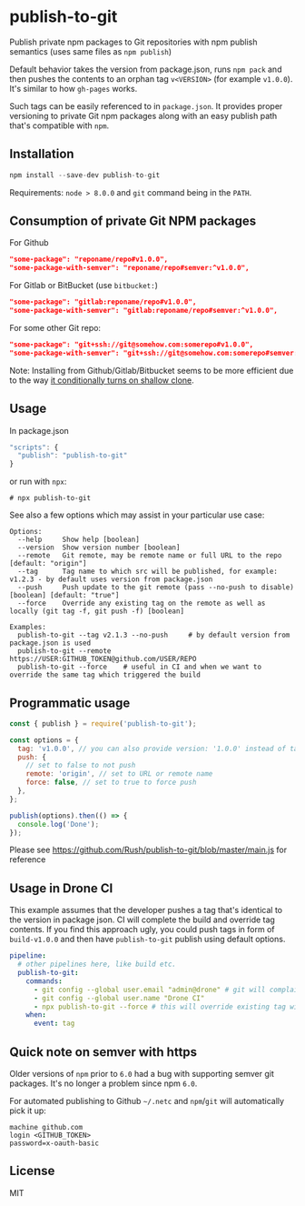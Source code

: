 # publish-to-git

Publish private npm packages to Git repositories with npm publish semantics (uses same files as `npm publish`)

Default behavior takes the version from package.json, runs `npm pack` and then pushes the contents to an orphan tag `v<VERSION>` (for example `v1.0.0`). It's similar to how `gh-pages` works.

Such tags can be easily referenced to in `package.json`. It provides proper versioning to private Git npm packages along with an easy publish path that's compatible with `npm`.

## Installation

```js
npm install --save-dev publish-to-git
```

Requirements: `node > 8.0.0` and `git` command being in the `PATH`.

## Consumption of private Git NPM packages

For Github

```json
"some-package": "reponame/repo#v1.0.0",
"some-package-with-semver": "reponame/repo#semver:^v1.0.0",
```

For Gitlab or BitBucket (use `bitbucket:`)

```json
"some-package": "gitlab:reponame/repo#v1.0.0",
"some-package-with-semver": "gitlab:reponame/repo#semver:^v1.0.0",
```

For some other Git repo:

```json
"some-package": "git+ssh://git@somehow.com:somerepo#v1.0.0",
"some-package-with-semver": "git+ssh://git@somehow.com:somerepo#semver:^v1.0.0",
```

Note: Installing from Github/Gitlab/Bitbucket seems to be more efficient due to the way [it conditionally turns on shallow clone](https://github.com/zkat/pacote/blob/ccc6e9094c2e872f09cc12ae966a0cbc1a570eed/lib/fetchers/git.js#L169).

## Usage

In package.json

```js
"scripts": {
  "publish": "publish-to-git"
}
```

or run with `npx`:

```
# npx publish-to-git
```

See also a few options which may assist in your particular use case:

```
Options:
  --help     Show help [boolean]
  --version  Show version number [boolean]
  --remote   Git remote, may be remote name or full URL to the repo [default: "origin"]
  --tag      Tag name to which src will be published, for example: v1.2.3 - by default uses version from package.json
  --push     Push update to the git remote (pass --no-push to disable) [boolean] [default: "true"]
  --force    Override any existing tag on the remote as well as locally (git tag -f, git push -f) [boolean]

Examples:
  publish-to-git --tag v2.1.3 --no-push     # by default version from package.json is used
  publish-to-git --remote https://USER:GITHUB_TOKEN@github.com/USER/REPO
  publish-to-git --force    # useful in CI and when we want to override the same tag which triggered the build
```

## Programmatic usage

```js
const { publish } = require('publish-to-git');

const options = {
  tag: 'v1.0.0', // you can also provide version: '1.0.0' instead of tag
  push: {
    // set to false to not push
    remote: 'origin', // set to URL or remote name
    force: false, // set to true to force push
  },
};

publish(options).then(() => {
  console.log('Done');
});
```

Please see https://github.com/Rush/publish-to-git/blob/master/main.js for reference

## Usage in Drone CI

This example assumes that the developer pushes a tag that's identical to the version in package json. CI will complete the build and override tag contents. If you find this approach ugly, you could push tags in form of `build-v1.0.0` and then have `publish-to-git` publish using default options.

```yaml
pipeline:
  # other pipelines here, like build etc.
  publish-to-git:
    commands:
      - git config --global user.email "admin@drone" # git will complain if these are not set
      - git config --global user.name "Drone CI"
      - npx publish-to-git --force # this will override existing tag with npm package contents
    when:
      event: tag
```

## Quick note on semver with https

Older versions of `npm` prior to `6.0` had a bug with supporting semver git packages. It's no longer a problem since npm `6.0`.

For automated publishing to Github `~/.netc` and `npm`/`git` will automatically pick it up:

```
machine github.com
login <GITHUB_TOKEN>
password=x-oauth-basic
```

## License

MIT
